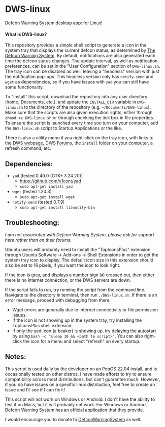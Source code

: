 # DWS-linux
Defcon Warning System desktop app: for Linux!

#### What is DWS-linux?

This repository provides a simple shell script to generate a icon in the system tray that displays the current defcon status, as determined by [The Defcon Warning System](https://defconwarningsystem.com/). By default, notifications are also generated each time the defcon status changes.  The update interval, as well as notification preferences, can be set in the "User Configuration" section of `DWS-linux.sh`.  The tray icon can be disabled as well, leaving a "headless" version with just the notification pop-ups.  This headless version only has `notify-send` and `wget` as dependencies, so if you have issues with `yad` you can still have some functionality.

To "install" this script, download the repository into any user directory (home, Documents, etc.), and update the `INSTALL_DIR` variable in `DWS-linux.sh` to the directory of the repository (e.g. `~/Documents/DWS-linux`).  Make sure that the scripts are also given execution rights, either through `chmod +x DWS-linux.sh` or through checking the tick box in file properties.  To ensure the script is launched every time you turn on your computer, add the `DWS-linux.sh` script to Startup Applications or the like.  

There is also a utility menu if you right-click on the tray icon, with links to the [DWS webpage](https://defconwarningsystem.com), [DWS Forums](https://community.defconwarningsystem.com), the `install` folder on your computer, a refresh command, etc.

## Dependencies:
- `yad` (tested 0.40.0 (GTK+ 3.24.20)) 
  - https://github.com/v1cont/yad
  - `sudo apt-get install yad`
- `wget` (tested 1.20.3)
  - `sudo apt-get install wget`  
- `notify-send` (tested 0.7.9)
  - `sudo apt-get install libnotify-bin`

## Troubleshooting:
*I am not associated with Defcon Warning System, please ask for support here rather than on their forums.*

Ubuntu users will probably need to install the "TopIconsPlus" extension through Ubuntu Software -> Add-ons -> Shell Extensions in order to get the system tray icon to display.  The default icon size in this extension should also be set to 16 pixels, if you want the icon to look right.  

If the icon is grey, and displays a number sign (`#`) crossed out, then either there is no internet connection, or the DWS servers are down.  

If the script fails to run, try running the script from the command line.  Navigate to the directory in terminal, then run `./DWS-linux.sh`.  If there is an error message, proceed with debugging from there.
- Wget errors are generally due to internet connectivity or file permission issues.
- If the icon is not showing up in the system tray, try installing the TopIconsPlus shell extension.
- If only the yad icon (a beaker) is showing up, try delaying the autostart by using `bash -c "sleep 10 && <path to script>"`.  You can also right-click the icon for a menu and select "refresh" on every startup.

## Notes:
This script is used daily by the developer on an PopOS 22.04 install, and is occasionally tested on other distros.  I have made efforts to try to ensure compatibility across most distributions, but can't guarantee much.  However, if you do have issues on a specific linux distribution, feel free to create an issue and I'll see if I can fix it!

This script will not work on Windows or Android.  I don't have the ability to test it on Macs, but it will probably not work.  For Windows or Andriod, Defcon Warning System has [an official application](https://defconwarningsystem.com/links-tools/#Applications) that they provide.

I would encourage you to donate to [DefconWarningSystem](https://defconwarningsystem.com/) as well.
